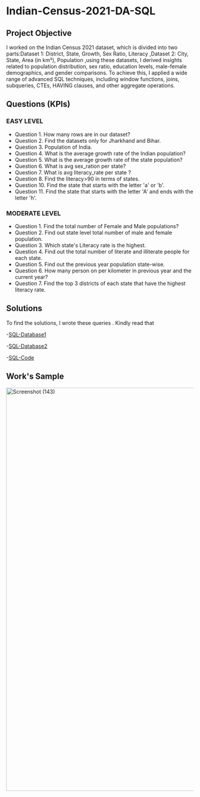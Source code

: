 # Indian-Census-2021-DA-SQL

## Project Objective 
I worked on the Indian Census 2021 dataset, which is divided into two parts:Dataset 1: District, State, Growth, Sex Ratio, Literacy ,Dataset 2: City, State, Area (in km²), Population ,using these datasets,
I derived insights related to population distribution, sex ratio, education levels, male-female demographics, and gender comparisons. To achieve this, I applied a wide range of advanced SQL techniques, including window functions, joins, subqueries, CTEs, HAVING clauses, and other aggregate operations.

## Questions (KPIs)
### EASY LEVEL 
- Question 1. How many rows are in our dataset?
- Question 2. Find the datasets only for Jharkhand and Bihar.
- Question 3. Population of India.
- Question 4. What is the average growth rate of the Indian population?
- Question 5. What is the average growth rate of the state population?
- Question 6. What is avg sex_ration per state?
- Question 7. What is avg literacy_rate per state ?
- Question 8. Find the literacy>90 in terms of states.
- Question 10. Find the state that starts with the letter 'a' or 'b'.
- Question 11. Find the state that starts with the letter 'A' and ends with the letter 'h'.

### MODERATE LEVEL
- Question 1. Find the total number of Female and Male populations?
- Question 2. Find out state level total number of male and female population.
- Question 3. Which state's Literacy rate is the highest.
- Question 4. Find out the total number of literate and illiterate  people for each state.
- Question 5. Find out the previous year population state-wise.
- Question 6. How many person on per kilometer in previous year and the current year?
- Question 7. Find the top 3 districts of each state that have the highest literacy rate.

## Solutions 
To find the solutions, I wrote these queries . Kindly read that

-<a href="https://github.com/AsheeshSinghrajput/Indian-Census-2021-DA-SQL/blob/main/Dataset1.csv">SQL-Database1</a>

-<a href="https://github.com/AsheeshSinghrajput/Indian-Census-2021-DA-SQL/blob/main/Dataset2.csv">SQL-Database2</a>

-<a href="https://github.com/AsheeshSinghrajput/Indian-Census-2021-DA-SQL/blob/main/Indian%20census%20part%20-1%20%262%20ashu.sql">SQL-Code</a>

## Work's Sample 

<img width="1920" height="1080" alt="Screenshot (143)" src="https://github.com/user-attachments/assets/9df73980-749f-49c0-813c-f23c98da4e0b" />


